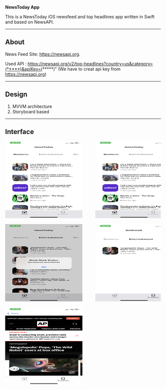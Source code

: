 **NewsToday App**

This is a NewsToday iOS newsfeed and top headlines app written in Swift and based on NewsAPI.


---

## About

News Feed Site:  https://newsapi.org. 

Used API : https://newsapi.org/v2/top-headlines?country=us&category=(*****)&apiKey=(*****)"
(We have to creat api key from https://newsapi.org)

---

## Design

1. MVVM architecture
2. Storyboard based


---

## Interface

<pre>
<img src="screenShot/IMG_9102.png" height=250, width=250 />     <img src="screenShot/IMG_9102.PNG" height=250, width=250 />      <img src="screenShot/IMG_9104.PNG" height=250, width=250 />

<img src="screenShot/IMG_9105.PNG" height=250, width=250 />     <img src="screenShot/IMG_9106.PNG" height=250, width=250 />      <img src="screenShot/IMG_9107.PNG" height=250, width=250 />

<img src="screenShot/IMG_9109.PNG" height=250, width=250 /> 
</pre>


